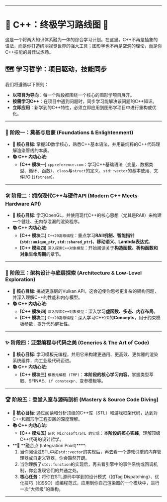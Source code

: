 

---

# 🚀 C++：终极学习路线图 🚀

 <!-- 你可以替换成一个更酷的banner图片 -->

这是一个将两大知识体系融为一体的综合学习计划。在这里，C++不再是抽象的语法，而是你打造绚丽视觉世界的强大工具；图形学也不再是空洞的理论，而是你C++技能的最佳试炼场。

## 🗺️ 学习哲学：项目驱动，技能同步

我们将遵循以下原则：
- **以项目为导向**：每一个阶段都围绕一个核心的图形学项目展开。
- **按需学习C++**：在项目中遇到问题时，同步学习能解决该问题的C++知识。
- **立即应用**：新学到的C++特性，必须立即应用到图形学项目中进行重构或优化。

---

### 🧠 **阶段一：奠基与启蒙 (Foundations & Enlightenment)**

*   **🎯 核心目标**: 掌握3D数学核心，熟悉C++基本语法，并用最纯粹的C++代码理解渲染管线的本质。
*   **📚 C++ 内功心法**:
    *   **[C++ 模块一]** `cppreference.com`：学习C++基础语法（变量、数据类型、循环、函数）、`class`与`struct`的定义、`std::vector`的基本使用、文件I/O (`ifstream`)。

---

### 🛠️ **阶段二：拥抱现代C++与硬件API (Modern C++ Meets Hardware API)**

*   **🎯 核心目标**: 学习OpenGL，并使用现代C++的核心思想（尤其是RAII）来构建一个健壮、无内存泄漏的渲染程序。
*   **📚 C++ 内功心法**:
    *   **[C++ 模块二]** `C++20高级编程`：重点学习**RAII机制、智能指针 (`std::unique_ptr`, `std::shared_ptr`)、移动语义、Lambda表达式**。
    *   **[C++ 模块四]** `深入探索C++对象模型`：开始阅读关于**构造函数、析构函数和对象生命周期**的章节。

---

### 🚀 **阶段三：架构设计与底层探索 (Architecture & Low-Level Exploration)**

*   **🎯 核心目标**: 挑战更底层的Vulkan API，这会迫使你思考更复杂的架构问题，并深入理解C++的性能和内存模型。
*   **📚 C++ 内功心法**:
    *   **[C++ 模块四]** `深入探索C++对象模型`：深入学习**虚函数、多态、内存布局**。
    *   **[C++ 模块二]** `C++20高级编程`：深入学习C++20的**Concepts**，用于约束模板参数，提升代码健壮性。

---

### ✨ **阶段四：泛型编程与代码之美 (Generics & The Art of Code)**

*   **🎯 核心目标**: 学习模板元编程，并用它来构建更通用、更高效、更优雅的渲染系统组件，向工业级代码迈进。
*   **📚 C++ 内功心法**:
    *   **[C++ 模块三]** `模板元编程 (TMP)`：**本阶段的核心学习内容**，掌握类型萃取、SFINAE、`if constexpr`、变参模板等。


---

### 🏆 **阶段五：登堂入室与源码剖析 (Mastery & Source Code Diving)**

*   **🎯 核心目标**: 通过阅读和分析顶级的C++库（STL）和游戏框架代码，达到对C++和图形学工程实践的深度理解。
*   **📚 C++ 内功心法**:
    *   **[C++ 模块五]** `研究 Microsoft/STL 的实现`：**本阶段的核心实践**，理解顶级C++代码的设计哲学。
*   **🔗 **融合点 (Integration Point)****:
    1.  当你阅读过STL中如`std::vector`的实现后，再去看一个游戏引擎的内存管理器或自定义容器，你会豁然开朗。
    2.  当你理解了`std::function`的实现后，再去看引擎中的事件系统或回调机制，你会发现它们的共通之处。
    3.  **核心任务**：将你在STL源码中学到的设计模式（如Tag Dispatching）、优化技巧（如SSO）或编程范式，应用到你自己渲染器的一个模块中，进行一次“大师级”的重构。

---
